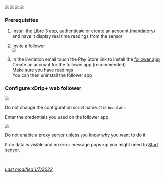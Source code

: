 <img src="../../images/hamburger_menu.png" style="zoom:75%;" />  
<img src="../../images/M-S.png" style="zoom:75%;" />  
<img src="../../images/M-S-HDS.png" style="zoom:75%;" />  
<img src="../images/M-S-HDSlistO.png" style="zoom:76%;" />

</br>

### Prerequisites

1. Install the Libre 3 [app](https://play.google.com/store/search?q=libre%203&c=apps), authenticate or create an account (mandatory) and have it display real time readings from the sensor

2. Invite a follower  
   <img src="../images/M-S-HDS-WF3.png" style="zoom:76%;" />

3. In the invitation email touch the Play Store link to install the [follower app](https://play.google.com/store/apps/details?id=org.nativescript.LibreLinkUp)  
   Create an account for the follower app (recommended)  
   Make sure you have readings  
   You can then uninstall the follower app

### Configure xDrip+ web follower

<img src="../images/M-S-HDS-WF1.png" style="zoom:76%;" />

Do not change the configuration script name. It is `beonlabs`

Enter the credentials you used on the follower app.

<img src="../images/M-S-HDS-WF2.png" style="zoom:76%;" />

Do not enable a proxy server unless you know why you want to do it.

If no data is visible and no error message pops-up you might need to [Start sensor](../../use/startsensor/#followers-and-companion-apps).

</br>

[*Last modified 1/7/2022*](https://github.com/NightscoutFoundation/xDrip/releases/tag/2022.07.01)
